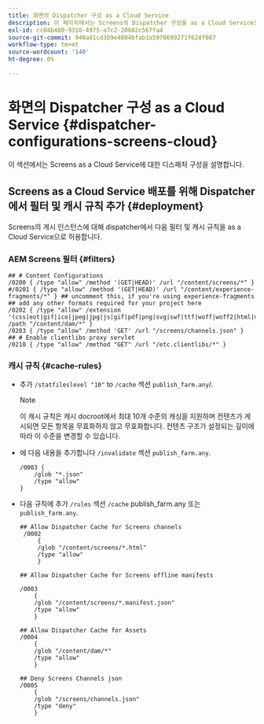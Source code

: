 ```yaml
---
title: 화면의 Dispatcher 구성 as a Cloud Service
description: 이 페이지에서는 Screens의 Dispatcher 구성을 as a Cloud Service으로 설명합니다.
exl-id: cc04b480-9310-4975-a7c2-20682c567fa4
source-git-commit: 940a01cd3b9e4804bfab1a5970699271f624f087
workflow-type: tm+mt
source-wordcount: '140'
ht-degree: 0%

---
```


# 화면의 Dispatcher 구성 as a Cloud Service {#dispatcher-configurations-screens-cloud}

이 섹션에서는 Screens as a Cloud Service에 대한 디스패처 구성을 설명합니다.

## Screens as a Cloud Service 배포를 위해 Dispatcher에서 필터 및 캐시 규칙 추가 {#deployment}

Screens의 게시 인스턴스에 대해 dispatcher에서 다음 필터 및 캐시 규칙을 as a Cloud Service으로 허용합니다.

### AEM Screens 필터 {#filters}

```
## # Content Configurations
/0200 { /type "allow" /method '(GET|HEAD)' /url "/content/screens/*" }
#/0201 { /type "allow" /method '(GET|HEAD)' /url "/content/experience-fragments/*" } ## uncomment this, if you're using experience-fragments
## add any other formats required for your project here
/0202 { /type "allow" /extension '(css|eot|gif|ico|jpeg|jpg|js|gif|pdf|png|svg|swf|ttf|woff|woff2|html|mp4|mov|m4v)' /path "/content/dam/*" }
/0203 { /type "allow" /method 'GET' /url "/screens/channels.json" }
## # Enable clientlibs proxy servlet
/0210 { /type "allow" /method "GET" /url "/etc.clientlibs/*" }
```

### 캐시 규칙 {#cache-rules}

* 추가 `/statfileslevel "10"` to `/cache` 섹션 `publish_farm.any`/.

   >[!NOTE]
   >이 캐시 규칙은 캐시 docroot에서 최대 10개 수준의 캐싱을 지원하며 컨텐츠가 게시되면 모든 항목을 무효화하지 않고 무효화합니다. 컨텐츠 구조가 설정되는 깊이에 따라 이 수준을 변경할 수 있습니다.

* 에 다음 내용을 추가합니다 `/invalidate` 섹션 `publish_farm.any`.

   ```
   /0003 {
       /glob "*.json"
       /type "allow"
   }
   ```

* 다음 규칙에 추가 `/rules` 섹션 `/cache` publish_farm.any 또는 `publish_farm.any`.

   ```
   ## Allow Dispatcher Cache for Screens channels
    /0002
        {
        /glob "/content/screens/*.html"
        /type "allow"
        }
   
   ## Allow Dispatcher Cache for Screens offline manifests
   
   /0003
       {
       /glob "/content/screens/*.manifest.json"
       /type "allow"
       }
   
   ## Allow Dispatcher Cache for Assets
   /0004
       {
       /glob "/content/dam/*"
       /type "allow"
       }
   
   ## Deny Screens Channels json
   /0005
       {
       /glob "/screens/channels.json"
       /type "deny"
       }
   ```

